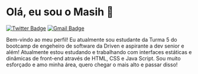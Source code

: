 # Olá, eu sou o Masih 👋

<!-- [![Linkedin Badge](https://img.shields.io/badge/-Masih-blue?style=flat&logo=Linkedin&logoColor=white&link=https://www.linkedin.com/in/masih-saldanha-1997121ab/)](https://www.linkedin.com/in/masih-saldanha-1997121ab/) -->
[![Twitter Badge](https://img.shields.io/badge/-@MasihSaldanha-1ca0f1?style=flat&labelColor=1ca0f1&logo=twitter&logoColor=white&link=https://twitter.com/MasihSaldanha)](https://twitter.com/MasihSaldanha)
[![Gmail Badge](https://img.shields.io/badge/-masih.saldanha-c14438?style=flat&logo=Gmail&logoColor=white&link=mailto:masih.saldanha@gmail.com)](mailto:masih.saldanha@gmail.com)

Bem-vindo ao meu perfil! Eu atualmente sou estudante da Turma 5 do bootcamp de engeheiro de software da Driven e aspirante a dev senior e além! Atualmente estou estudando e trabalhando com interfaces estáticas e dinâmicas de front-end através de HTML, CSS e Java Script. Sou muito esforçado e amo minha área, quero chegar o mais alto e passar disso!

<!--
### Hi there 👋


**Masih-Saldanha/Masih-Saldanha** is a ✨ _special_ ✨ repository because its `README.md` (this file) appears on your GitHub profile.

Here are some ideas to get you started:

- 🔭 I’m currently working on ...
- 🌱 I’m currently learning ...
- 👯 I’m looking to collaborate on ...
- 🤔 I’m looking for help with ...
- 💬 Ask me about ...
- 📫 How to reach me: ...
- 😄 Pronouns: ...
- ⚡ Fun fact: ...
-->
